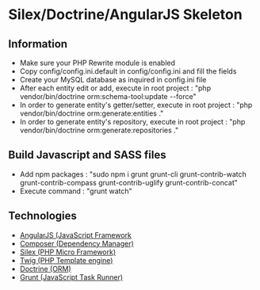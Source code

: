 # Silex/Doctrine/AngularJS Skeleton

## Information
- Make sure your PHP Rewrite module is enabled
- Copy config/config.ini.default in config/config.ini and fill the fields
- Create your MySQL database as inquired in config.ini file
- After each entity edit or add, execute in root project : "php vendor/bin/doctrine orm:schema-tool:update --force"
- In order to generate entity's getter/setter, execute in root project : "php vendor/bin/doctrine orm:generate:entities ."
- In order to generate entity's repository, execute in root project : "php vendor/bin/doctrine orm:generate:repositories ."

## Build Javascript and SASS files
- Add npm packages : "sudo npm i grunt grunt-cli grunt-contrib-watch grunt-contrib-compass grunt-contrib-uglify grunt-contrib-concat"
- Execute command : "grunt watch"

## Technologies
- [AngularJS (JavaScript Framework](https://getcomposer.org/)
- [Composer (Dependency Manager)](https://getcomposer.org/)
- [Silex (PHP Micro Framework)](https://packagist.org/packages/silex/silex)
- [Twig (PHP Template engine)](https://packagist.org/packages/twig/twig)
- [Doctrine (ORM)](http://www.doctrine-project.org/)
- [Grunt (JavaScript Task Runner)](http://gruntjs.com/)